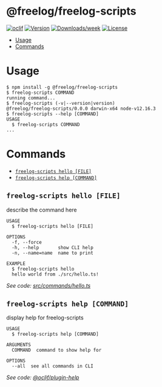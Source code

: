@freelog/freelog-scripts
========================



[![oclif](https://img.shields.io/badge/cli-oclif-brightgreen.svg)](https://oclif.io)
[![Version](https://img.shields.io/npm/v/@freelog/freelog-scripts.svg)](https://npmjs.org/package/@freelog/freelog-scripts)
[![Downloads/week](https://img.shields.io/npm/dw/@freelog/freelog-scripts.svg)](https://npmjs.org/package/@freelog/freelog-scripts)
[![License](https://img.shields.io/npm/l/@freelog/freelog-scripts.svg)](https://github.com/liu-kai-github/freelog-scripts/blob/master/package.json)

<!-- toc -->
* [Usage](#usage)
* [Commands](#commands)
<!-- tocstop -->
# Usage
<!-- usage -->
```sh-session
$ npm install -g @freelog/freelog-scripts
$ freelog-scripts COMMAND
running command...
$ freelog-scripts (-v|--version|version)
@freelog/freelog-scripts/0.0.0 darwin-x64 node-v12.16.3
$ freelog-scripts --help [COMMAND]
USAGE
  $ freelog-scripts COMMAND
...
```
<!-- usagestop -->
# Commands
<!-- commands -->
* [`freelog-scripts hello [FILE]`](#freelog-scripts-hello-file)
* [`freelog-scripts help [COMMAND]`](#freelog-scripts-help-command)

## `freelog-scripts hello [FILE]`

describe the command here

```
USAGE
  $ freelog-scripts hello [FILE]

OPTIONS
  -f, --force
  -h, --help       show CLI help
  -n, --name=name  name to print

EXAMPLE
  $ freelog-scripts hello
  hello world from ./src/hello.ts!
```

_See code: [src/commands/hello.ts](https://github.com/liu-kai-github/freelog-scripts/blob/v0.0.0/src/commands/hello.ts)_

## `freelog-scripts help [COMMAND]`

display help for freelog-scripts

```
USAGE
  $ freelog-scripts help [COMMAND]

ARGUMENTS
  COMMAND  command to show help for

OPTIONS
  --all  see all commands in CLI
```

_See code: [@oclif/plugin-help](https://github.com/oclif/plugin-help/blob/v3.0.1/src/commands/help.ts)_
<!-- commandsstop -->
